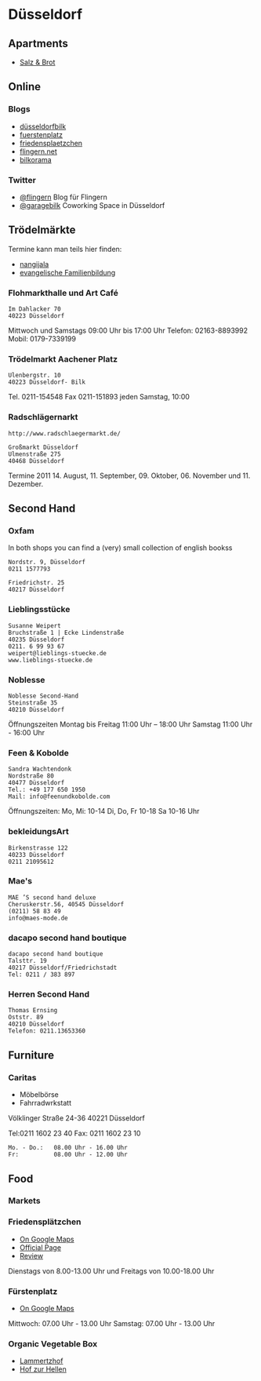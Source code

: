 # Düsseldorf #

## Apartments ##

- [Salz & Brot](http://www.salzundbrot.com/)

## Online ##

### Blogs ###

- [düsseldorfbilk](http://duesseldorfbilk.de/)
- [fuerstenplatz](http://www.fuerstenplatz.de/)
- [friedensplaetzchen](http://www.friedensplaetzchen.de/)
- [flingern.net](http://www.flingern.net/)
- [bilkorama](http://www.bilkorama.de/)

### Twitter ###

- [@flingern](http://twitter.com/#!/flingern) Blog für Flingern
- [@garagebilk](http://twitter.com/#!/garagebilk) Coworking Space in Düsseldorf

## Trödelmärkte ##

Termine kann man teils hier finden:

- [nangijala](http://nangijala.blogsport.eu/)
- [evangelische Familienbildung](http://www.efa-duesseldorf.de/)

### Flohmarkthalle und Art Café ###

	Im Dahlacker 70
	40223 Düsseldorf

Mittwoch und Samstags
09:00 Uhr bis 17:00 Uhr
Telefon:	02163-8893992
Mobil:	0179-7339199

### Trödelmarkt Aachener Platz ###

	Ulenbergstr. 10
	40223 Düsseldorf- Bilk

Tel. 0211-154548
Fax 0211-151893
jeden Samstag, 10:00

### Radschlägernarkt ###

	http://www.radschlaegermarkt.de/

	Großmarkt Düsseldorf
	Ulmenstraße 275
	40468 Düsseldorf

Termine 2011
14. August, 11. September, 09. Oktober, 06. November und 11. Dezember.

## Second Hand ##

### Oxfam ###

In both shops you can find a (very) small collection of english bookss

	Nordstr. 9, Düsseldorf
	0211 1577793

	Friedrichstr. 25
	40217 Düsseldorf

### Lieblingsstücke ###

	Susanne Weipert
	Bruchstraße 1 | Ecke Lindenstraße
	40235 Düsseldorf
	0211. 6 99 93 67
	weipert@lieblings-stuecke.de
	www.lieblings-stuecke.de

### Noblesse ###

	Noblesse Second-Hand
	Steinstraße 35
	40210 Düsseldorf

Öffnungszeiten
Montag bis Freitag 11:00 Uhr – 18:00 Uhr
Samstag 11:00 Uhr - 16:00 Uhr

### Feen & Kobolde ###

	Sandra Wachtendonk
	Nordstraße 80
	40477 Düsseldorf
	Tel.: +49 177 650 1950
	Mail: info@feenundkobolde.com

Öffnungszeiten:
Mo, Mi: 10-14
Di, Do, Fr 10-18
Sa 10-16 Uhr

### bekleidungsArt ###

	Birkenstrasse 122
	40233 Düsseldorf
	0211 21095612

### Mae's ###

	MAE ’S second hand deluxe
	Cheruskerstr.56, 40545 Düsseldorf
	(0211) 58 83 49
	info@maes-mode.de

### dacapo second hand boutique ###

	dacapo second hand boutique
	Talsttr. 19
	40217 Düsseldorf/Friedrichstadt
	Tel: 0211 / 383 897

### Herren Second Hand ###

	Thomas Ernsing
	Oststr. 89
	40210 Düsseldorf
	Telefon: 0211.13653360

## Furniture ##

### Caritas ###

- Möbelbörse
- Fahrradwrkstatt

Völklinger Straße 24-36
40221 Düsseldorf

Tel:0211 1602 23 40
Fax: 0211 1602 23 10

	Mo. - Do.:   08.00 Uhr - 16.00 Uhr
	Fr:          08.00 Uhr - 12.00 Uhr

## Food ##

### Markets ###

### Friedensplätzchen ###

- [On Google Maps](http://maps.google.de/maps?q=Friedenspl%C3%A4tzchen&hl=en&ie=UTF8&hnear=Friedenspl%C3%A4tzchen&t=m&z=14&vpsrc=0)
- [Official Page](http://bauernmarkt.netzwerkagrarbuero.de/index.php?id=101)
- [Review](http://www.friedensplaetzchen.de/bauernmarkt/)

Dienstags von 8.00-13.00 Uhr und
Freitags von 10.00-18.00 Uhr

### Fürstenplatz ###

- [On Google Maps](http://maps.google.com/maps?q=F%C3%BCrstenplatz,+D%C3%BCsseldorf,+Deutschland&hl=de&ie=UTF8&sll=51.2132,6.78504&sspn=0.014302,0.035191&vpsrc=0&hnear=F%C3%BCrstenplatz,+40215+D%C3%BCsseldorf,+Nordrhein-Westfalen,+Deutschland&t=m&z=16)

Mittwoch: 07.00 Uhr - 13.00 Uhr
Samstag: 07.00 Uhr - 13.00 Uhr

### Organic Vegetable Box

- [Lammertzhof](http://www.lammertzhof.info/)
- [Hof zur Hellen](http://www.hofzurhellen.de/abo.php)
